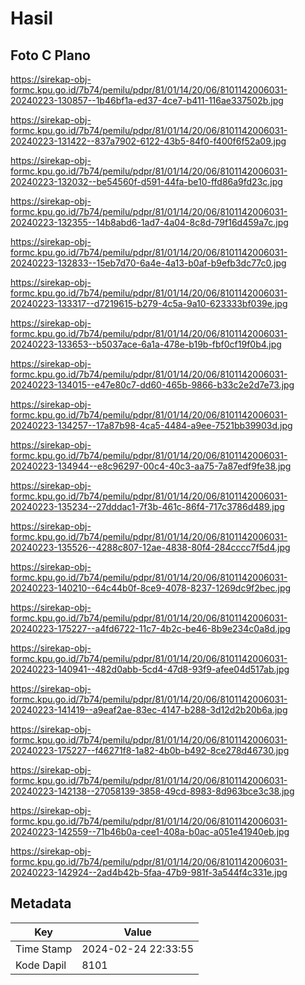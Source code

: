 # Hasil

## Foto C Plano

https://sirekap-obj-formc.kpu.go.id/7b74/pemilu/pdpr/81/01/14/20/06/8101142006031-20240223-130857--1b46bf1a-ed37-4ce7-b411-116ae337502b.jpg

https://sirekap-obj-formc.kpu.go.id/7b74/pemilu/pdpr/81/01/14/20/06/8101142006031-20240223-131422--837a7902-6122-43b5-84f0-f400f6f52a09.jpg

https://sirekap-obj-formc.kpu.go.id/7b74/pemilu/pdpr/81/01/14/20/06/8101142006031-20240223-132032--be54560f-d591-44fa-be10-ffd86a9fd23c.jpg

https://sirekap-obj-formc.kpu.go.id/7b74/pemilu/pdpr/81/01/14/20/06/8101142006031-20240223-132355--14b8abd6-1ad7-4a04-8c8d-79f16d459a7c.jpg

https://sirekap-obj-formc.kpu.go.id/7b74/pemilu/pdpr/81/01/14/20/06/8101142006031-20240223-132833--15eb7d70-6a4e-4a13-b0af-b9efb3dc77c0.jpg

https://sirekap-obj-formc.kpu.go.id/7b74/pemilu/pdpr/81/01/14/20/06/8101142006031-20240223-133317--d7219615-b279-4c5a-9a10-623333bf039e.jpg

https://sirekap-obj-formc.kpu.go.id/7b74/pemilu/pdpr/81/01/14/20/06/8101142006031-20240223-133653--b5037ace-6a1a-478e-b19b-fbf0cf19f0b4.jpg

https://sirekap-obj-formc.kpu.go.id/7b74/pemilu/pdpr/81/01/14/20/06/8101142006031-20240223-134015--e47e80c7-dd60-465b-9866-b33c2e2d7e73.jpg

https://sirekap-obj-formc.kpu.go.id/7b74/pemilu/pdpr/81/01/14/20/06/8101142006031-20240223-134257--17a87b98-4ca5-4484-a9ee-7521bb39903d.jpg

https://sirekap-obj-formc.kpu.go.id/7b74/pemilu/pdpr/81/01/14/20/06/8101142006031-20240223-134944--e8c96297-00c4-40c3-aa75-7a87edf9fe38.jpg

https://sirekap-obj-formc.kpu.go.id/7b74/pemilu/pdpr/81/01/14/20/06/8101142006031-20240223-135234--27dddac1-7f3b-461c-86f4-717c3786d489.jpg

https://sirekap-obj-formc.kpu.go.id/7b74/pemilu/pdpr/81/01/14/20/06/8101142006031-20240223-135526--4288c807-12ae-4838-80f4-284cccc7f5d4.jpg

https://sirekap-obj-formc.kpu.go.id/7b74/pemilu/pdpr/81/01/14/20/06/8101142006031-20240223-140210--64c44b0f-8ce9-4078-8237-1269dc9f2bec.jpg

https://sirekap-obj-formc.kpu.go.id/7b74/pemilu/pdpr/81/01/14/20/06/8101142006031-20240223-175227--a4fd6722-11c7-4b2c-be46-8b9e234c0a8d.jpg

https://sirekap-obj-formc.kpu.go.id/7b74/pemilu/pdpr/81/01/14/20/06/8101142006031-20240223-140941--482d0abb-5cd4-47d8-93f9-afee04d517ab.jpg

https://sirekap-obj-formc.kpu.go.id/7b74/pemilu/pdpr/81/01/14/20/06/8101142006031-20240223-141419--a9eaf2ae-83ec-4147-b288-3d12d2b20b6a.jpg

https://sirekap-obj-formc.kpu.go.id/7b74/pemilu/pdpr/81/01/14/20/06/8101142006031-20240223-175227--f46271f8-1a82-4b0b-b492-8ce278d46730.jpg

https://sirekap-obj-formc.kpu.go.id/7b74/pemilu/pdpr/81/01/14/20/06/8101142006031-20240223-142138--27058139-3858-49cd-8983-8d963bce3c38.jpg

https://sirekap-obj-formc.kpu.go.id/7b74/pemilu/pdpr/81/01/14/20/06/8101142006031-20240223-142559--71b46b0a-cee1-408a-b0ac-a051e41940eb.jpg

https://sirekap-obj-formc.kpu.go.id/7b74/pemilu/pdpr/81/01/14/20/06/8101142006031-20240223-142924--2ad4b42b-5faa-47b9-981f-3a544f4c331e.jpg


## Metadata

| Key        | Value               |
| ---------- | ------------------- |
| Time Stamp | 2024-02-24 22:33:55 |
| Kode Dapil | 8101                |



